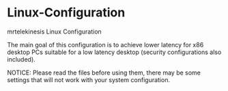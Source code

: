 # Linux-Configuration
mrtelekinesis Linux Configuration

The main goal of this configuration is to achieve lower latency for x86 desktop PCs suitable for a low latency desktop (security configurations also included).

NOTICE: Please read the files before using them, there may be some settings that will not work with your system configuration.

